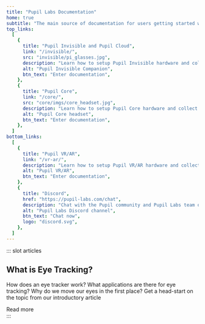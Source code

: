 ```yaml
---
title: "Pupil Labs Documentation"
home: true
subtitle: "The main source of documentation for users getting started with their Pupil headset and developers contributing to code."
top_links:
  [
    {
      title: "Pupil Invisible and Pupil Cloud",
      link: "/invisible/",
      src: "invisible/pi_glasses.jpg",
      description: "Learn how to setup Pupil Invisible hardware and collect your first set of data. Connect to Pupil Cloud, manage your data, and take your research to the next level.",
      alt: "Pupil Invisible Companion",
      btn_text: "Enter documentation",
    },
    {
      title: "Pupil Core",
      link: "/core/",
      src: "core/imgs/core_headset.jpg",
      description: "Learn how to setup Pupil Core hardware and collect your first set of data. Download Pupil Player and explore your data in greater detail.",
      alt: "Pupil Core headset",
      btn_text: "Enter documentation",
    },
  ]
bottom_links:
  [
    {
      title: "Pupil VR/AR",
      link: "/vr-ar/",
      description: "Learn how to setup Pupil VR/AR hardware and collect your first set of data in the augmented realm. Download Pupil Capture and combine the best of both worlds.",
      alt: "Pupil VR/AR",
      btn_text: "Enter documentation",
    },
    {
      title: "Discord",
      href: "https://pupil-labs.com/chat",
      description: "Chat with the Pupil community and Pupil Labs team on discord.",
      alt: "Pupil Labs Discord channel",
      btn_text: "Chat now",
      logo: "discord.svg",
    },
  ]
---
```


::: slot articles

## What is Eye Tracking?

How does an eye tracker work? What applications are there for eye tracking? Why do we move our eyes in the first place? Get a head-start on the topic from our introductory article

<div>
  <v-btn round dark to="https://pupil-labs.com/blog/news/what-is-eye-tracking/" class="bg-link-blue ma-0 elevation-0"> Read more</v-btn>
</div>
:::
